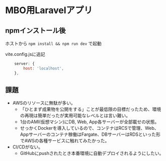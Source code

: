 # MBO用Laravelアプリ


## npmインストール後
ホストから `npm install && npm run dev` で起動

vite.config.jsに追記
~~~vite.config.js
    server: {
        host: 'localhost', 
    },
~~~

## 課題
- AWSのリソースに無駄が多い。
  - 「ひとまず成果物を公開をする」ことが最低限の目標だったため、環境の再現は簡単だったが実用可能なレベルとは言い難い。
  - 1台のAMI(仮想マシン)にDB, Web, App各サーバーが全部載せの状態。
  - せっかくDockerを導入しているので、コンテナはRCSで管理、Web、Appサーバーのコンテナ稼働はFargate、DBサーバーはRDSといった形でAWSの各種サービスに触れてみたかった。
- CI/CDがない。
  - GitHubにpushされたとき本番環境に自動デプロイされるようにしたい。

~~~
